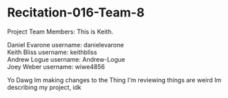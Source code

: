 # Recitation-016-Team-8
Project Team Members:
This is Keith.

Daniel Evarone  username: danielevarone <br/>
Keith Bliss     username: keithbliss <br/>
Andrew Logue    username: Andrew-Logue <br/>
Joey Weber      username: wiwe4856 <br/>

Yo Dawg Im making changes to the Thing I'm reviewing things are weird
Im describing my project, idk
